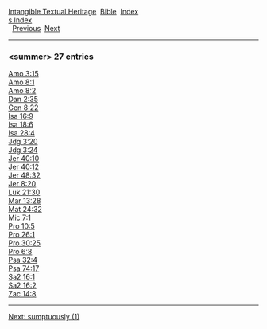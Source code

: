 [Intangible Textual Heritage](../../index)  [Bible](../index) 
[Index](index)   
[s Index](_s_)  
  [Previous](c11119)  [Next](c11121) 

------------------------------------------------------------------------

### &lt;summer&gt; 27 entries

[Amo 3:15](../kjv/amo003.htm#015)  
[Amo 8:1](../kjv/amo008.htm#001)  
[Amo 8:2](../kjv/amo008.htm#002)  
[Dan 2:35](../kjv/dan002.htm#035)  
[Gen 8:22](../kjv/gen008.htm#022)  
[Isa 16:9](../kjv/isa016.htm#009)  
[Isa 18:6](../kjv/isa018.htm#006)  
[Isa 28:4](../kjv/isa028.htm#004)  
[Jdg 3:20](../kjv/jdg003.htm#020)  
[Jdg 3:24](../kjv/jdg003.htm#024)  
[Jer 40:10](../kjv/jer040.htm#010)  
[Jer 40:12](../kjv/jer040.htm#012)  
[Jer 48:32](../kjv/jer048.htm#032)  
[Jer 8:20](../kjv/jer008.htm#020)  
[Luk 21:30](../kjv/luk021.htm#030)  
[Mar 13:28](../kjv/mar013.htm#028)  
[Mat 24:32](../kjv/mat024.htm#032)  
[Mic 7:1](../kjv/mic007.htm#001)  
[Pro 10:5](../kjv/pro010.htm#005)  
[Pro 26:1](../kjv/pro026.htm#001)  
[Pro 30:25](../kjv/pro030.htm#025)  
[Pro 6:8](../kjv/pro006.htm#008)  
[Psa 32:4](../kjv/psa032.htm#004)  
[Psa 74:17](../kjv/psa074.htm#017)  
[Sa2 16:1](../kjv/sa2016.htm#001)  
[Sa2 16:2](../kjv/sa2016.htm#002)  
[Zac 14:8](../kjv/zac014.htm#008)  

------------------------------------------------------------------------

[Next: sumptuously (1)](c11121)
